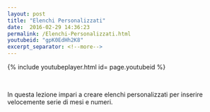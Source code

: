 ```yaml
---
layout: post
title: "Elenchi Personalizzati"
date:  2016-02-29 14:36:23
permalink: /Elenchi-Personalizzati.html
youtubeid: "gpK0EdHh2K8"
excerpt_separator: <!--more-->
---
```


{% include youtubeplayer.html id= page.youtubeid %}
<!--header><h3> <a href="{{page.url}}">{{page.title}}</a></h3></header> -->
<br>
<p>In questa lezione impari a creare elenchi personalizzati per inserire velocemente serie di mesi e numeri.</p>

<!--more-->